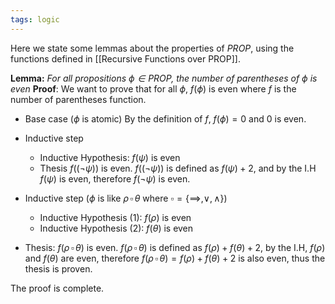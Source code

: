 ```yaml
---
tags: logic
---
```

Here we state some lemmas about the properties of $PROP$, using the functions defined in [[Recursive Functions over PROP]].

**Lemma:** *For all propositions $\phi \in PROP$, the number of parentheses of $\phi$ is even*
**Proof**:
We want to prove that for all $\phi$, $f(\phi)$ is even where $f$ is the number of parentheses function.
- Base case ($\phi$ is atomic)
By the definition of $f$, $f(\phi) =0$ and $0$ is even.
- Inductive step
	- Inductive Hypothesis: $f(\psi)$ is even
	- Thesis $f((\neg \psi))$ is even.
$f((\neg \psi))$ is defined as $f(\psi) + 2$, and by the I.H $f(\psi)$ is even, therefore $f(\neg \psi)$ is even.

- Inductive step ($\phi$ is like $\rho \, \square \, \theta$ where $\square = \{\implies, \lor, \land\}$) 
	- Inductive Hypothesis $(1)$: $f(\rho)$ is even
	- Inductive Hypothesis $(2)$: $f(\theta)$ is even
- Thesis: $f(\rho \, \square \, \theta)$ is even. 
$f(\rho \, \square \, \theta)$ is defined as $f(\rho) + f(\theta) + 2$, by the I.H, $f(\rho)$ and $f(\theta)$ are even, therefore $f(\rho \, \square \, \theta) = f(\rho) + f(\theta) + 2$ is also even, thus the thesis is proven.

The proof is complete.